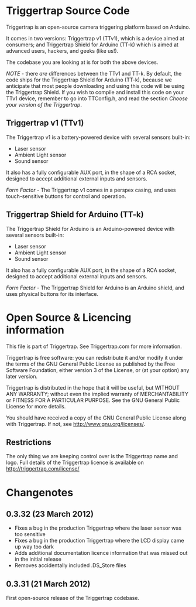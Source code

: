 # Triggertrap Source Code

Triggertrap is an open-source camera triggering platform based on Arduino. 

It comes in two versions: Triggertrap v1 (TTv1), which is a device aimed at consumers; and Triggertrap Shield for Arduino (TT-k) which is aimed at advanced users, hackers, and geeks (like us!). 

The codebase you are looking at is for both the above devices. 

_NOTE_ - there *are* differences between the TTv1 and TT-k. By default, the code ships for the Triggertrap Shield for Arduino (TT-k), because we anticipate that most people downloading and using this code will be using the Triggertrap Shield. If you wish to compile and install this code on your TTv1 device, remember to go into TTConfig.h, and read the section *Choose your version of the Triggertrap*. 

## Triggertrap v1 (TTv1)

The Triggertrap v1 is a battery-powered device with several sensors built-in:

* Laser sensor
* Ambient Light sensor
* Sound sensor

It also has a fully configurable AUX port, in the shape of a RCA socket, designed to accept additional external inputs and sensors. 

_Form Factor_ - The Triggertrap v1 comes in a perspex casing, and uses touch-sensitive buttons for control and operation. 

## Triggertrap Shield for Arduino (TT-k)

The Triggertrap Shield for Arduino is an Arduino-powered device with several sensors built-in:

* Laser sensor
* Ambient Light sensor
* Sound sensor

It also has a fully configurable AUX port, in the shape of a RCA socket, designed to accept additional external inputs and sensors. 

_Form Factor_ - The Triggertrap Shield for Arduino is an Arduino shield, and uses physical buttons for its interface. 

# Open Source & Licencing information 

This file is part of Triggertrap. See Triggertrap.com for more information.

Triggertrap is free software: you can redistribute it and/or modify it under the terms of the GNU General Public License as published by the Free Software Foundation, either version 3 of the License, or (at your option) any later version.
 
Triggertrap is distributed in the hope that it will be useful, but WITHOUT ANY WARRANTY; without even the implied warranty of MERCHANTABILITY or FITNESS FOR A PARTICULAR PURPOSE.  See the GNU General Public License for more details.

You should have received a copy of the GNU General Public License along with Triggertrap. If not, see <http://www.gnu.org/licenses/>.

## Restrictions

The only thing we are keeping control over is the Triggertrap name and logo. Full details of the Triggertrap licence is available on http://triggertrap.com/license/

# Changenotes

## 0.3.32 (23 March 2012)

* Fixes a bug in the production Triggertrap where the laser sensor was too sensitive
* Fixes a bug in the production Triggertrap where the LCD display came up way too dark
* Adds additional documentation licence information that was missed out in the initial release
* Removes accidentally included .DS_Store files

## 0.3.31 (21 March 2012)

First open-source release of the Triggertrap codebase. 
